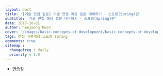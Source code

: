 ```yaml
---
layout: post
title: '[기술 면접 질문] 기술 면접 예상 질문 대비하기 - 스프링(Spring)편'
subtitle: '기술 면접 예상 질문 대비하기 - 스프링(Spring)편'
date: 2017-10-01
author: heejeong Kwon
cover: '/images/basic-concepts-of-development/basic-concepts-of-development-main.png'
tags: 면접 기본개념 스프링 spring
comments: true
sitemap :
  changefreq : daily
  priority : 1.0
---
```


- 연습장
